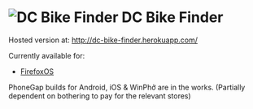 # ![DC Bike Finder](https://raw.github.com/dschep/dc-bike-finder/master/img/icon.png) DC Bike Finder

Hosted version at: http://dc-bike-finder.herokuapp.com/

Currently available for:
 * [FirefoxOS](https://marketplace.firefox.com/app/dc-bike-finder)



PhoneGap builds for Android, iOS & WinPhở are in the works. (Partially dependent on bothering to pay for the relevant stores)
